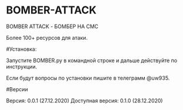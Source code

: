 # BOMBER-ATTACK
 BOMBER ATTACK - БОМБЕР НА СМС

Более 100+ ресурсов для атаки.

#Установка:

Запустите BOMBER.py в командной строке и дальше действуйте по инструкции.

Если будут вопросы по установки пишите в телеграмм @uw935.


#Версии

Версия: 0.0.1 (27.12.2020)
Доступная версия: 0.1.0 (28.12.2020)


